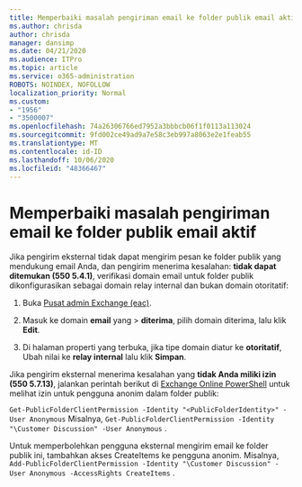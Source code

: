 ```yaml
---
title: Memperbaiki masalah pengiriman email ke folder publik email aktif
ms.author: chrisda
author: chrisda
manager: dansimp
ms.date: 04/21/2020
ms.audience: ITPro
ms.topic: article
ms.service: o365-administration
ROBOTS: NOINDEX, NOFOLLOW
localization_priority: Normal
ms.custom:
- "1956"
- "3500007"
ms.openlocfilehash: 74a26306766ed7952a3bbbcb06f1f0113a113024
ms.sourcegitcommit: 9fd002ce49ad9a7e58c3eb997a8063e2e1feab55
ms.translationtype: MT
ms.contentlocale: id-ID
ms.lasthandoff: 10/06/2020
ms.locfileid: "48366467"
---
```

# <a name="fix-email-delivery-issues-to-mail-enabled-public-folders"></a>Memperbaiki masalah pengiriman email ke folder publik email aktif

Jika pengirim eksternal tidak dapat mengirim pesan ke folder publik yang mendukung email Anda, dan pengirim menerima kesalahan: **tidak dapat ditemukan (550 5.4.1)**, verifikasi domain email untuk folder publik dikonfigurasikan sebagai domain relay internal dan bukan domain otoritatif:

1. Buka [Pusat admin Exchange (eac)](https://docs.microsoft.com/Exchange/exchange-admin-center).

2. Masuk ke domain **email** yang \> **diterima**, pilih domain diterima, lalu klik **Edit**.

3. Di halaman properti yang terbuka, jika tipe domain diatur ke **otoritatif**, Ubah nilai ke **relay internal** lalu klik **Simpan**.

Jika pengirim eksternal menerima kesalahan yang **tidak Anda miliki izin (550 5.7.13)**, jalankan perintah berikut di [Exchange Online PowerShell](https://docs.microsoft.com/powershell/exchange/exchange-online/connect-to-exchange-online-powershell/connect-to-exchange-online-powershell) untuk melihat izin untuk pengguna anonim dalam folder publik:

`Get-PublicFolderClientPermission -Identity "<PublicFolderIdentity>" -User Anonymous` Misalnya, `Get-PublicFolderClientPermission -Identity "\Customer Discussion" -User Anonymous` .

Untuk memperbolehkan pengguna eksternal mengirim email ke folder publik ini, tambahkan akses CreateItems ke pengguna anonim. Misalnya, `Add-PublicFolderClientPermission -Identity "\Customer Discussion" -User Anonymous -AccessRights CreateItems` .
